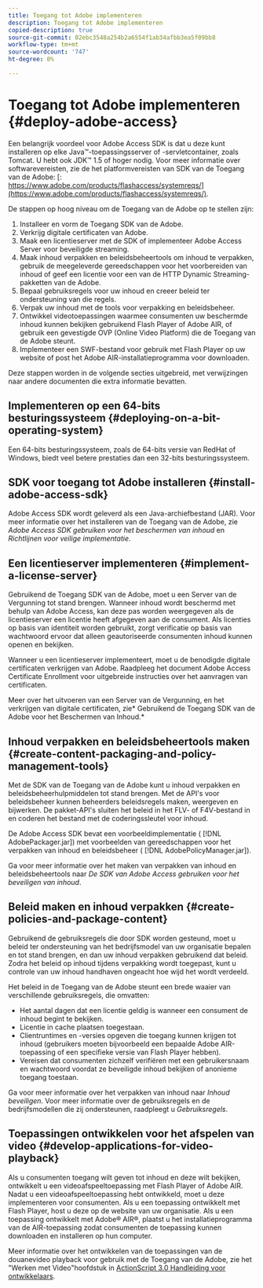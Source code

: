 ```yaml
---
title: Toegang tot Adobe implementeren
description: Toegang tot Adobe implementeren
copied-description: true
source-git-commit: 02ebc3548a254b2a6554f1ab34afbb3ea5f09bb8
workflow-type: tm+mt
source-wordcount: '747'
ht-degree: 0%

---
```


# Toegang tot Adobe implementeren {#deploy-adobe-access}

Een belangrijk voordeel voor Adobe Access SDK is dat u deze kunt installeren op elke Java™-toepassingsserver of -servletcontainer, zoals Tomcat. U hebt ook JDK™ 1.5 of hoger nodig. Voor meer informatie over softwarevereisten, zie de het platformvereisten van SDK van de Toegang van de Adobe: [: https://www.adobe.com/products/flashaccess/systemreqs/](https://www.adobe.com/products/flashaccess/systemreqs/).

De stappen op hoog niveau om de Toegang van de Adobe op te stellen zijn:

1. Installeer en vorm de Toegang SDK van de Adobe.
1. Verkrijg digitale certificaten van Adobe.
1. Maak een licentieserver met de SDK of implementeer Adobe Access Server voor beveiligde streaming.
1. Maak inhoud verpakken en beleidsbeheertools om inhoud te verpakken, gebruik de meegeleverde gereedschappen voor het voorbereiden van inhoud of geef een licentie voor een van de HTTP Dynamic Streaming-pakketten van de Adobe.
1. Bepaal gebruiksregels voor uw inhoud en creeer beleid ter ondersteuning van die regels.
1. Verpak uw inhoud met de tools voor verpakking en beleidsbeheer.
1. Ontwikkel videotoepassingen waarmee consumenten uw beschermde inhoud kunnen bekijken gebruikend Flash Player of Adobe AIR, of gebruik een gevestigde OVP (Online Video Platform) die de Toegang van de Adobe steunt.
1. Implementeer een SWF-bestand voor gebruik met Flash Player op uw website of post het Adobe AIR-installatieprogramma voor downloaden.

Deze stappen worden in de volgende secties uitgebreid, met verwijzingen naar andere documenten die extra informatie bevatten.

## Implementeren op een 64-bits besturingssysteem {#deploying-on-a-bit-operating-system}

Een 64-bits besturingssysteem, zoals de 64-bits versie van RedHat of Windows, biedt veel betere prestaties dan een 32-bits besturingssysteem.

## SDK voor toegang tot Adobe installeren {#install-adobe-access-sdk}

Adobe Access SDK wordt geleverd als een Java-archiefbestand (JAR). Voor meer informatie over het installeren van de Toegang van de Adobe, zie *Adobe Access SDK gebruiken voor het beschermen van inhoud* en *Richtlijnen voor veilige implementatie*.

## Een licentieserver implementeren {#implement-a-license-server}

Gebruikend de Toegang SDK van de Adobe, moet u een Server van de Vergunning tot stand brengen. Wanneer inhoud wordt beschermd met behulp van Adobe Access, kan deze pas worden weergegeven als de licentieserver een licentie heeft afgegeven aan de consument. Als licenties op basis van identiteit worden gebruikt, zorgt verificatie op basis van wachtwoord ervoor dat alleen geautoriseerde consumenten inhoud kunnen openen en bekijken.

Wanneer u een licentieserver implementeert, moet u de benodigde digitale certificaten verkrijgen van Adobe. Raadpleeg het document Adobe Access Certificate Enrollment voor uitgebreide instructies over het aanvragen van certificaten.

Meer over het uitvoeren van een Server van de Vergunning, en het verkrijgen van digitale certificaten, zie* Gebruikend de Toegang SDK van de Adobe voor het Beschermen van Inhoud.*

## Inhoud verpakken en beleidsbeheertools maken {#create-content-packaging-and-policy-management-tools}

Met de SDK van de Toegang van de Adobe kunt u inhoud verpakken en beleidsbeheerhulpmiddelen tot stand brengen. Met de API&#39;s voor beleidsbeheer kunnen beheerders beleidsregels maken, weergeven en bijwerken. De pakket-API&#39;s sluiten het beleid in het FLV- of F4V-bestand in en coderen het bestand met de coderingssleutel voor inhoud.

De Adobe Access SDK bevat een voorbeeldimplementatie ( [!DNL AdobePackager.jar]) met voorbeelden van gereedschappen voor het verpakken van inhoud en beleidsbeheer ( [!DNL AdobePolicyManager.jar]).

Ga voor meer informatie over het maken van verpakken van inhoud en beleidsbeheertools naar *De SDK van Adobe Access gebruiken voor het beveiligen van inhoud*.

## Beleid maken en inhoud verpakken {#create-policies-and-package-content}

Gebruikend de gebruiksregels die door SDK worden gesteund, moet u beleid ter ondersteuning van het bedrijfsmodel van uw organisatie bepalen en tot stand brengen, en dan uw inhoud verpakken gebruikend dat beleid. Zodra het beleid op inhoud tijdens verpakking wordt toegepast, kunt u controle van uw inhoud handhaven ongeacht hoe wijd het wordt verdeeld.

Het beleid in de Toegang van de Adobe steunt een brede waaier van verschillende gebruiksregels, die omvatten:

* Het aantal dagen dat een licentie geldig is wanneer een consument de inhoud begint te bekijken.
* Licentie in cache plaatsen toegestaan.
* Clientruntimes en -versies opgeven die toegang kunnen krijgen tot inhoud (gebruikers moeten bijvoorbeeld een bepaalde Adobe AIR-toepassing of een specifieke versie van Flash Player hebben).
* Vereisen dat consumenten zichzelf verifiëren met een gebruikersnaam en wachtwoord voordat ze beveiligde inhoud bekijken of anonieme toegang toestaan.

Ga voor meer informatie over het verpakken van inhoud naar *Inhoud beveiligen*. Voor meer informatie over de gebruiksregels en de bedrijfsmodellen die zij ondersteunen, raadpleegt u *Gebruiksregels*.

## Toepassingen ontwikkelen voor het afspelen van video {#develop-applications-for-video-playback}

Als u consumenten toegang wilt geven tot inhoud en deze wilt bekijken, ontwikkelt u een videoafspeeltoepassing met Flash Player of Adobe AIR. Nadat u een videoafspeeltoepassing hebt ontwikkeld, moet u deze implementeren voor consumenten. Als u een toepassing ontwikkelt met Flash Player, host u deze op de website van uw organisatie. Als u een toepassing ontwikkelt met Adobe® AIR®, plaatst u het installatieprogramma van de AIR-toepassing zodat consumenten de toepassing kunnen downloaden en installeren op hun computer.

Meer informatie over het ontwikkelen van de toepassingen van de douanevideo playback voor gebruik met de Toegang van de Adobe, zie het &quot;Werken met Video&quot;hoofdstuk in [ActionScript 3.0 Handleiding voor ontwikkelaars](https://help.adobe.com/en_US/as3/dev/WS9936fa0d5984e93b3f4f38ec1272a447844-8000.html).

